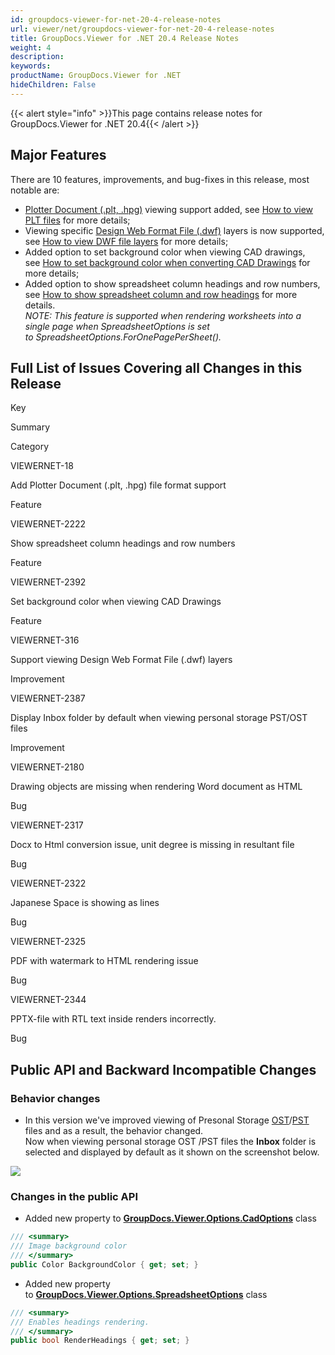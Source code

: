 ```yaml
---
id: groupdocs-viewer-for-net-20-4-release-notes
url: viewer/net/groupdocs-viewer-for-net-20-4-release-notes
title: GroupDocs.Viewer for .NET 20.4 Release Notes
weight: 4
description: 
keywords: 
productName: GroupDocs.Viewer for .NET
hideChildren: False
---
```

{{< alert style="info" >}}This page contains release notes for GroupDocs.Viewer for .NET 20.4{{< /alert >}}

## Major Features

There are 10 features, improvements, and bug-fixes in this release, most notable are:

*   [Plotter Document (.plt, .hpg)](https://wiki.fileformat.com/cad/plt/) viewing support added, see [How to view PLT files](How%2Bto%2Bview%2BPLT%2Bfiles.html) for more details;
*   Viewing specific [Design Web Format File (.dwf)](https://wiki.fileformat.com/cad/dwf) layers is now supported, see [How to view DWF file layers](How%2Bto%2Bview%2BDWF%2Bfile%2Blayers.html) for more details;
*   Added option to set background color when viewing CAD drawings, see [How to set background color when converting CAD Drawings](How%2Bto%2Bset%2Bbackground%2Bcolor%2Bwhen%2Bconverting%2BCAD%2BDrawings.html) for more details;
*   Added option to show spreadsheet column headings and row numbers, see [How to show spreadsheet column and row headings](How%2Bto%2Bshow%2Bspreadsheet%2Bcolumn%2Band%2Brow%2Bheadings.html) for more details.  
    *NOTE: This feature is supported when rendering worksheets into a single page when *SpreadsheetOptions *is set to* SpreadsheetOptions.ForOnePagePerSheet().**

## Full List of Issues Covering all Changes in this Release

Key

Summary

Category

VIEWERNET-18

Add Plotter Document (.plt, .hpg) file format support

Feature

VIEWERNET-2222

Show spreadsheet column headings and row numbers

Feature

VIEWERNET-2392

Set background color when viewing CAD Drawings

Feature

VIEWERNET-316

Support viewing Design Web Format File (.dwf) layers

Improvement

VIEWERNET-2387

Display Inbox folder by default when viewing personal storage PST/OST files

Improvement

VIEWERNET-2180

Drawing objects are missing when rendering Word document as HTML

Bug

VIEWERNET-2317

Docx to Html conversion issue, unit degree is missing in resultant file

Bug

VIEWERNET-2322

Japanese Space is showing as lines

Bug

VIEWERNET-2325

PDF with watermark to HTML rendering issue

Bug

VIEWERNET-2344

PPTX-file with RTL text inside renders incorrectly.

Bug

## Public API and Backward Incompatible Changes

### Behavior changes

*   In this version we've improved viewing of Presonal Storage [OST](https://wiki.fileformat.com/email/ost/)/[PST](https://wiki.fileformat.com/email/pst/) files and as a result, the behavior changed.  
    Now when viewing personal storage OST /PST files the **Inbox** folder is selected and displayed by default as it shown on the screenshot below.

![](https://wiki.lisbon.dynabic.com/download/attachments/31916044/image2020-4-10%2018%3A23%3A9.png?version=1&modificationDate=1586524990000&api=v2)

### Changes in the public API 

*   Added new property to **[GroupDocs.Viewer.Options.CadOptions](https://apireference.groupdocs.com/net/viewer/groupdocs.viewer.options/cadoptions)** class

```csharp
/// <summary>
/// Image background color
/// </summary>
public Color BackgroundColor { get; set; }
```

*   Added new property to **[GroupDocs.Viewer.Options.SpreadsheetOptions](https://apireference.groupdocs.com/net/viewer/groupdocs.viewer.options/spreadsheetoptions)** class

```csharp
/// <summary>
/// Enables headings rendering.
/// </summary>
public bool RenderHeadings { get; set; }
```
